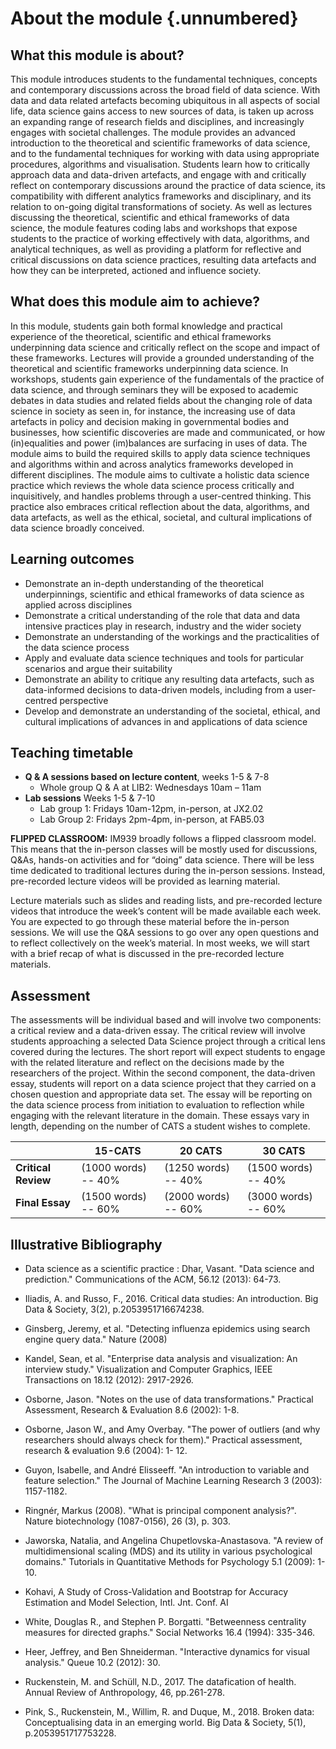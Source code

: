 # About the module {.unnumbered}

## What this module is about?  

This module introduces students to the fundamental techniques, concepts and contemporary discussions across the broad field of data science. With data and data related artefacts becoming ubiquitous in all aspects of social life, data science gains access to new sources of data, is taken up across an expanding range of research fields and disciplines, and increasingly engages with societal challenges. The module provides an advanced introduction to the theoretical and scientific frameworks of data science, and to the fundamental techniques for working with data using appropriate procedures, algorithms and visualisation. Students learn how to critically approach data and data-driven artefacts, and engage with and critically reflect on contemporary discussions around the practice of data science, its compatibility with different analytics frameworks and disciplinary, and its relation to on-going digital transformations of society. As well as lectures discussing the theoretical, scientific and ethical frameworks of data science, the module features coding labs and workshops that expose students to the practice of working effectively with data, algorithms, and analytical techniques, as well as providing a platform for reflective and critical discussions on data science practices, resulting data artefacts and how they can be interpreted, actioned and influence society.

## What does this module aim to achieve?

In this module, students gain both formal knowledge and practical experience of the theoretical, scientific and ethical frameworks underpinning data science and critically reflect on the scope and impact of these frameworks. Lectures will provide a grounded understanding of the theoretical and scientific frameworks underpinning data science. In workshops, students gain experience of the fundamentals of the practice of data science, and through seminars they will be exposed to academic debates in data studies and related fields about the changing role of data science in society as seen in, for instance, the increasing use of data artefacts in policy and decision making in governmental bodies and businesses, how scientific discoveries are made and communicated, or how (in)equalities and power (im)balances are surfacing in uses of data. The module aims to build the required skills to apply data science techniques and algorithms within and across analytics frameworks developed in different disciplines. The module aims to cultivate a holistic data science practice which reviews the whole data science process critically and inquisitively, and handles problems through a user-centred thinking. This practice also embraces critical reflection about the data, algorithms, and data artefacts, as well as the ethical, societal, and cultural implications of data science broadly conceived.

## Learning outcomes

- Demonstrate an in-depth understanding of the theoretical underpinnings, scientific and ethical frameworks of data science as applied across disciplines
- Demonstrate a critical understanding of the role that data and data intensive practices play in research, industry and the wider society
- Demonstrate an understanding of the workings and the practicalities of the data science process
- Apply and evaluate data science techniques and tools for particular scenarios and argue their suitability
- Demonstrate an ability to critique any resulting data artefacts, such as data-informed decisions to data-driven models, including from a user-centred perspective
- Develop and demonstrate an understanding of the societal, ethical, and cultural implications of advances in and applications of data science
  
## Teaching timetable

- **Q & A sessions based on lecture content**, weeks 1-5 & 7-8
  - Whole group Q & A at LIB2: Wednesdays 10am – 11am
- **Lab sessions** Weeks 1-5 & 7-10
  - Lab group 1: Fridays 10am-12pm, in-person, at JX2.02
  - Lab Group 2: Fridays 2pm-4pm, in-person, at FAB5.03

**FLIPPED CLASSROOM:** IM939 broadly follows a flipped classroom model. This means that the in-person classes will be mostly used for discussions, Q&As, hands-on activities and for “doing” data science. There will be less time dedicated to traditional lectures during the in-person sessions. Instead, pre-recorded lecture videos will be provided as learning material.

Lecture materials such as slides and reading lists, and pre-recorded lecture videos that introduce the week’s content will be made available each week. You are expected to go through these material before the in-person sessions. We will use the Q&A sessions to go over any open questions and to reflect collectively on the week’s material. In most weeks, we will start with a brief recap of what is discussed in the pre-recorded lecture materials.

## Assessment

The assessments will be individual based and will involve two components: a critical review and a data-driven essay. The critical review will involve students approaching a selected Data Science project through a critical lens covered during the lectures. The short report will expect students to engage with the related literature and reflect on the decisions made by the researchers of the project. Within the second component, the data-driven essay, students will report on a data science project that they carried on a chosen question and appropriate data set. The essay will be reporting on the data science process from initiation to evaluation to reflection while engaging with the relevant literature in the domain. These essays vary in length, depending on the number of CATS a student wishes to complete.

|                     | **15-CATS**         | **20 CATS**         | **30 CATS**         |
| ------------------- | ------------------- | ------------------- | ------------------- |
| **Critical Review** | (1000 words) -- 40% | (1250 words) -- 40% | (1500 words) -- 40% |
| **Final Essay**     | (1500 words) -- 60% | (2000 words) -- 60% | (3000 words) -- 60% |



## Illustrative Bibliography

- Data science as a scientific practice : Dhar, Vasant. "Data science and prediction." Communications of the ACM, 56.12 (2013): 64-73.

- Iliadis, A. and Russo, F., 2016. Critical data studies: An introduction. Big Data & Society, 3(2), p.2053951716674238.

- Ginsberg, Jeremy, et al. "Detecting influenza epidemics using search engine query data." Nature (2008)
- Kandel, Sean, et al. "Enterprise data analysis and visualization: An interview study." Visualization and Computer Graphics, IEEE Transactions on 18.12 (2012): 2917-2926.
- Osborne, Jason. "Notes on the use of data transformations." Practical Assessment, Research & Evaluation 8.6 (2002): 1-8.
- Osborne, Jason W., and Amy Overbay. "The power of outliers (and why researchers should always check for them)." Practical assessment, research & evaluation 9.6 (2004): 1- 12.
- Guyon, Isabelle, and André Elisseeff. "An introduction to variable and feature selection." The Journal of Machine Learning Research 3 (2003): 1157-1182.
- Ringnér, Markus (2008). "What is principal component analysis?". Nature biotechnology (1087-0156), 26 (3), p. 303.
- Jaworska, Natalia, and Angelina Chupetlovska-Anastasova. "A review of multidimensional scaling (MDS) and its utility in various psychological domains." Tutorials in Quantitative Methods for Psychology 5.1 (2009): 1-10.
- Kohavi, A Study of Cross-Validation and Bootstrap for Accuracy Estimation and Model Selection, Intl. Jnt. Conf. AI
- White, Douglas R., and Stephen P. Borgatti. "Betweenness centrality measures for directed graphs." Social Networks 16.4 (1994): 335-346.
- Heer, Jeffrey, and Ben Shneiderman. "Interactive dynamics for visual analysis." Queue 10.2 (2012): 30.
- Ruckenstein, M. and Schüll, N.D., 2017. The datafication of health. Annual Review of Anthropology, 46, pp.261-278.
- Pink, S., Ruckenstein, M., Willim, R. and Duque, M., 2018. Broken data: Conceptualising data in an emerging world. Big Data & Society, 5(1), p.2053951717753228.

